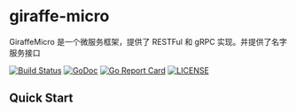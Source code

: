 # giraffe-micro
GiraffeMicro 是一个微服务框架，提供了 RESTFul 和 gRPC 实现。并提供了名字服务接口

[![Build Status](https://travis-ci.com/easyops-cn/giraffe-micro.svg?branch=master)](https://travis-ci.com/easyops-cn/giraffe-micro)
[![GoDoc](https://godoc.org/github.com/easyops-cn/giraffe-micro?status.svg)](https://godoc.org/github.com/easyops-cn/giraffe-micro)
[![Go Report Card](https://goreportcard.com/badge/github.com/easyops-cn/giraffe-micro)](https://goreportcard.com/report/github.com/easyops-cn/giraffe-micro)
[![LICENSE](https://img.shields.io/github/license/easyops-cn/giraffe-micro.svg)](https://github.com/easyops-cn/giraffe-micro/blob/master/LICENSE)

## Quick Start